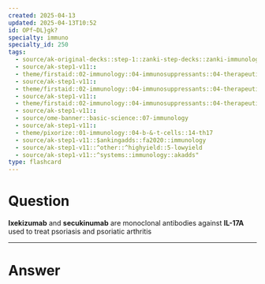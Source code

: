 ```yaml
---
created: 2025-04-13
updated: 2025-04-13T10:52
id: OPf~DL}gk?
specialty: immuno
specialty_id: 250
tags:
  - source/ak-original-decks::step-1::zanki-step-decks::zanki-immunology-+-general-pathology::immunology
  - source/ak-step1-v11::
  - theme/firstaid::02-immunology::04-immunosuppressants::04-therapeutic-antibodies
  - source/ak-step1-v11::
  - theme/firstaid::02-immunology::04-immunosuppressants::04-therapeutic-antibodies::ixekizumab
  - source/ak-step1-v11::
  - theme/firstaid::02-immunology::04-immunosuppressants::04-therapeutic-antibodies::secukinumab
  - source/ak-step1-v11::
  - source/ome-banner::basic-science::07-immunology
  - source/ak-step1-v11::
  - theme/pixorize::01-immunology::04-b-&-t-cells::14-th17
  - source/ak-step1-v11::$ankingadds::fa2020::immunology
  - source/ak-step1-v11::^other::^highyield::5-lowyield
  - source/ak-step1-v11::^systems::immunology::akadds"
type: flashcard
---
```


# Question
**Ixekizumab** and **secukinumab** are monoclonal antibodies against **IL-17A** used to treat psoriasis and psoriatic arthritis

---

# Answer
